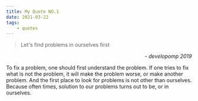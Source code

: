 ```yaml
---
title: My Quote NO.1
date: 2021-03-22
tags:
	- quotes
---
```


> Let's find problems in ourselves first

<div style="text-align: right"> <i>- developomp 2019</i> </div>

To fix a problem, one should first understand the problem.
If one tries to fix what is not the problem, it will make the problem worse, or make another problem.
And the first place to look for problems is not other than ourselves.
Because often times, solution to our problems turns out to be, or in ourselves.<br>
